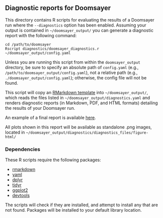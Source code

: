 ## Diagnostic reports for Doomsayer

This directory contains R scripts for evaluating the results of a Doomsayer run where the `--diagnostics` option has been enabled. Assuming your output is contained in `~/doomsayer_output/` you can generate a diagnostic report with the following command:

```{sh id:"chj4m1wcp3"}
cd /path/to/doomsayer
Rscript diagnostics/doomsayer_diagnostics.r ~/doomsayer_output/config.yaml
```

Unless you are running this script from within the `doomsayer_output` directory, be sure to specify an absolute path of `config.yaml` (e.g., `/path/to/doomsayer_output/config.yaml`), not a relative path (e.g.,  `./doomsayer_output/config.yaml`); otherwise, the config file will not be found.

This script will copy an [RMarkdown template](diagnostics.Rmd) into `~/doomsayer_output/`, which reads the files listed in `~/doomsayer_output/diagnostics.yaml` and renders diagnostic reports (in Markdown, PDF, and HTML formats) detailing the results of your Doomsayer run.

An example of a final report is available [here](diagnostics.md).

All plots shown in this report will be available as standalone .png images, located in `~/doomsayer_output/diagnostics/diagnostics_files/figure-html/`

### Dependencies

These R scripts require the following packages:
- [rmarkdown](https://cran.r-project.org/web/packages/rmarkdown/index.html)
- [yaml](https://cran.r-project.org/web/packages/yaml/index.html)
- [dplyr](https://cran.r-project.org/web/packages/dplyr/index.html)
- [tidyr](https://cran.r-project.org/web/packages/tidyr/index.html)
- [ggplot2](https://cran.r-project.org/web/packages/ggplot2/index.html)
- [devtools](https://cran.r-project.org/web/packages/devtools/index.html)

The scripts will check if they are installed, and attempt to install any that are not found. Packages will be installed to your default library location.
